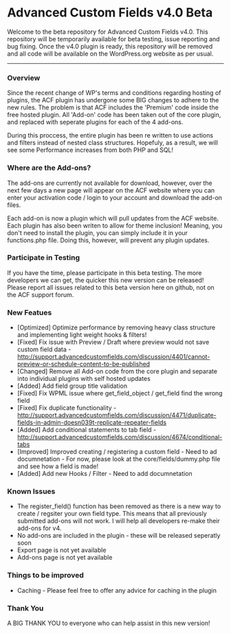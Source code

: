 # Advanced Custom Fields v4.0 Beta

Welcome to the beta repository for Advanced Custom Fields v4.0.
This repository will be temporarily available for beta testing, issue reporting and bug fixing. Once the v4.0 plugin is ready, this repository will be removed and all code will be available on the WordPress.org website as per usual.


-----------------------

### Overview

Since the recent change of WP's terms and conditions regarding hosting of plugins, the ACF plugin has undergone some BIG changes to adhere to the new rules.
The problem is that ACF includes the 'Premium' code inside the free hosted plugin. All 'Add-on' code has been taken out of the core plugin, and replaced with seperate plugins for each of the 4 add-ons.

During this proccess, the entire plugin has been re written to use actions and filters instead of nested class structures. Hopefuly, as a result, we will see some Performance increases from both PHP and SQL!


### Where are the Add-ons?

The add-ons are currently not available for download, however, over the next few days a new page will appear on the ACF website where you can enter your activation code / login to your account and download the add-on files.

Each add-on is now a plugin which will pull updates from the ACF website. Each plugin has also been writen to allow for theme inclusion! Meaning, you don't need to install the plugin, you can simply include it in your functions.php file. Doing this, however, will prevent any plugin updates.


### Participate in Testing

If you have the time, please participate in this beta testing. The more developers we can get, the quicker this new version can be released!
Please report all issues related to this beta version here on github, not on the ACF support forum.


### New Featues
* [Optimized] Optimize performance by removing heavy class structure and implementing light weight hooks & filters!
* [Fixed] Fix issue with Preview / Draft where preview would not save custom field data - http://support.advancedcustomfields.com/discussion/4401/cannot-preview-or-schedule-content-to-be-published
* [Changed] Remove all Add-on code from the core plugin and separate into individual plugins with self hosted updates
* [Added] Add field group title validation
* [Fixed] Fix WPML issue where get_field_object / get_field find the wrong field
* [Fixed] Fix duplicate functionality - http://support.advancedcustomfields.com/discussion/4471/duplicate-fields-in-admin-doesn039t-replicate-repeater-fields 
* [Added] Add conditional statements to tab field - http://support.advancedcustomfields.com/discussion/4674/conditional-tabs
* [Improved] Improved creating / registering a custom field - Need to ad documnetation - For now, please look at the core/fields/dummy.php file and see how a field is made!
* [Added] Add new Hooks / Filter - Need to add documnetation


### Known Issues
* The register_field() function has been removed as there is a new way to create / regsiter your own field type. This means that all previously submitted add-ons will not work. I will help all developers re-make their add-ons for v4.
* No add-ons are included in the plugin - these will be released seperatly soon
* Export page is not yet available
* Add-ons page is not yet available


### Things to be improved
* Caching - Please feel free to offer any advice for caching in the plugin


### Thank You
A BIG THANK YOU to everyone who can help assist in this new version!